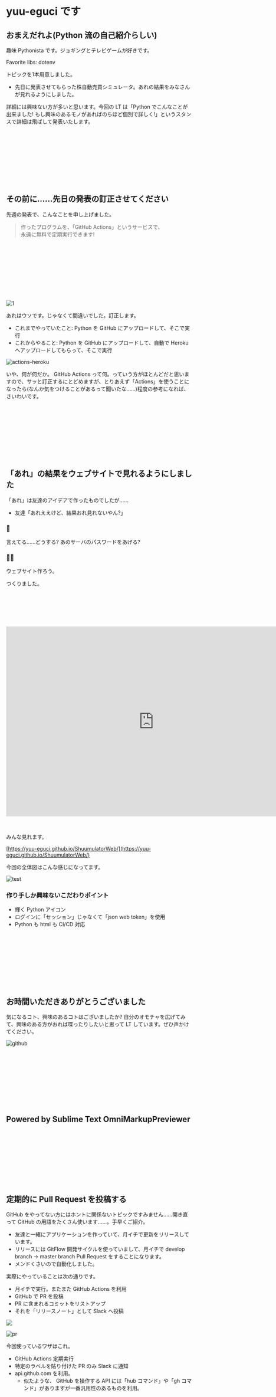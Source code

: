 yuu-eguci です
===

## おまえだれよ(Python 流の自己紹介らしい)

趣味 Pythonista です。ジョギングとテレビゲームが好きです。

Favorite libs: dotenv

トピックを1本用意しました。

- 先日に発表させてもらった株自動売買シミュレータ。あれの結果をみなさんが見れるようにしました。

詳細には興味ない方が多いと思います。今回の LT は「Python でこんなことが出来ました! もし興味のあるモノがあればのちほど個別で詳しく!」というスタンスで詳細は飛ばして発表いたします。

&nbsp;

&nbsp;

&nbsp;

&nbsp;

&nbsp;

## その前に……先日の発表の訂正させてください

先週の発表で、こんなことを申し上げました。

> 作ったプログラムを、「GitHub Actions」というサービスで、  
> 永遠に無料で定期実行できます!

&nbsp;

&nbsp;

&nbsp;

&nbsp;

&nbsp;

![1](https://user-images.githubusercontent.com/28250432/114846660-dcc0ee80-9e17-11eb-95b8-e298d1e23ceb.png)


あれはウソです。じゃなくて間違いでした。訂正します。

- これまでやっていたこと: Python を GitHub にアップロードして、そこで実行
- これからやること: Python を GitHub にアップロードして、自動で Heroku へアップロードしてもらって、そこで実行

![actions-heroku](https://user-images.githubusercontent.com/28250432/114848573-cae04b00-9e19-11eb-8ad2-a7e487032492.png)

いや、何が何だか。 GitHub Actions って何。っていう方がほとんどだと思いますので、サッと訂正するにとどめますが、とりあえず「Actions」を使うことになったら(なんか気をつけることがあるって聞いたな……)程度の参考になれば、さいわいです。

&nbsp;

&nbsp;

&nbsp;

&nbsp;

&nbsp;

## 「あれ」の結果をウェブサイトで見れるようにしました

「あれ」は友達のアイデアで作ったものでしたが……

- 友達「あれええけど、結果おれ見れないやん?」

### 🤔

言えてる……どうする? あのサーバのパスワードをあげる?

### 🤭💡

ウェブサイト作ろう。

つくりました。

&nbsp;

&nbsp;

&nbsp;

<iframe width="800" height="515" src="https://www.youtube.com/embed/LJVL15vgi0o" title="YouTube video player" frameborder="0" allow="accelerometer; autoplay; clipboard-write; encrypted-media; gyroscope; picture-in-picture" allowfullscreen></iframe>

&nbsp;

みんな見れます。

[https://yuu-eguci.github.io/ShuumulatorWeb/](https://yuu-eguci.github.io/ShuumulatorWeb/)

今回の全体図はこんな感じになってます。

![test](https://user-images.githubusercontent.com/28250432/114857455-3bd83080-9e23-11eb-939a-1f1ccd641491.png)

### 作り手しか興味ないこだわりポイント

- 輝く Python アイコン
- ログインに「セッション」じゃなくて「json web token」を使用
- Python も html も CI/CD 対応

&nbsp;

&nbsp;

&nbsp;

&nbsp;

&nbsp;

## お時間いただきありがとうございました

気になるコト、興味のあるコトはございましたか? 自分のオモチャを広げてみて、興味のある方がおれば喋ったりしたいと思って LT しています。ぜひ声かけてください。

![github](https://user-images.githubusercontent.com/28250432/104541201-6bc93980-5664-11eb-92d3-1f6559282deb.png)

&nbsp;

&nbsp;

&nbsp;

&nbsp;

&nbsp;

## Powered by Sublime Text OmniMarkupPreviewer

&nbsp;

&nbsp;

&nbsp;

&nbsp;

&nbsp;

## 定期的に Pull Request を投稿する

GitHub をやってない方にはホントに関係ないトピックですみません……開き直って GitHub の用語をたくさん使います……。手早くご紹介。

- 友達と一緒にアプリケーションを作っていて、月イチで更新をリリースしています。
- リリースには GitFlow 開発サイクルを使っていまして、月イチで develop branch -> master branch Pull Request をすることになります。
- メンドくさいので自動化しました。

実際にやっていることは次の通りです。

- 月イチで実行。またまた GitHub Actions を利用
- GitHub で PR を投稿
- PR に含まれるコミットをリストアップ
- それを「リリースノート」として Slack へ投稿

![](https://user-images.githubusercontent.com/28250432/106868735-7e3e0c80-6712-11eb-89d6-f7d492a3978e.png)

![pr](https://user-images.githubusercontent.com/28250432/107607880-cc589000-6c7d-11eb-88ba-1f6dcee818b2.png)

今回使っているワザはこれ。

- GitHub Actions 定期実行
- 特定のラベルを貼り付けた PR のみ Slack に通知
- api.github.com を利用。
    - 似たような、 GitHub を操作する API には「hub コマンド」や「gh コマンド」がありますが一番汎用性のあるものを利用。 
